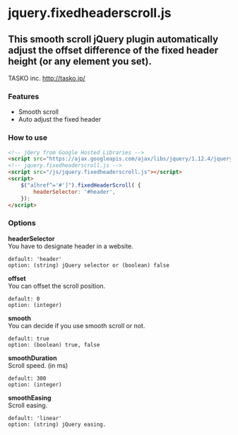 # jquery.fixedheaderscroll.js
## This smooth scroll jQuery plugin automatically adjust the offset difference of the fixed header height (or any element you set).

TASKO inc.
http://tasko.jp/

### Features
* Smooth scroll
* Auto adjust the fixed header

### How to use
```html
<!-- jQery from Google Hosted Libraries -->
<script src="https://ajax.googleapis.com/ajax/libs/jquery/1.12.4/jquery.min.js"></script>
<!-- jquery.fixedheaderscroll.js -->
<script src="/js/jquery.fixedheaderscroll.js"></script>
<script>
	$("a[href^='#']").fixedHeaderScroll( {
		headerSelector: '#header',
	});
</script>
```

### Options
**headerSelector**  
You have to designate header in a website.
```
default: 'header'
option: (string) jQuery selector or (boolean) false
```

**offset**  
You can offset the scroll position.
```
default: 0
option: (integer)
```

**smooth**  
You can decide if you use smooth scroll or not.
```
default: true
option: (boolean) true, false
```

**smoothDuration**  
Scroll speed. (in ms)
```
default: 300
option: (integer)
```

**smoothEasing**  
Scroll easing.
```
default: 'linear'
option: (string) jQuery easing.
```
